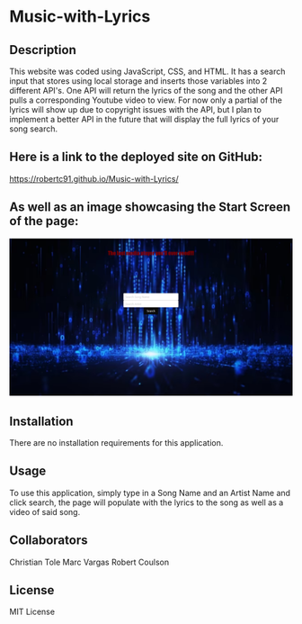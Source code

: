 # Music-with-Lyrics

## Description

This website was coded using JavaScript, CSS, and HTML. It has a search input that stores using local storage and inserts those variables into 2 different API's. One API will return the lyrics of the song and the other API pulls a corresponding Youtube video to view. For now only a partial of the lyrics will show up due to copyright issues with the API, but I plan to implement a better API in the future that will display the full lyrics of your song search.


## Here is a link to the deployed site on GitHub:

https://robertc91.github.io/Music-with-Lyrics/

## As well as an image showcasing the Start Screen of the page:

![Alt text](<assets/images/Music Website.png>)

## Installation

There are no installation requirements for this application.

## Usage

To use this application, simply type in a Song Name and an Artist Name and click search, the page will populate with the lyrics to the song as well as a video of said song.


## Collaborators

Christian Tole
Marc Vargas
Robert Coulson

## License

MIT License